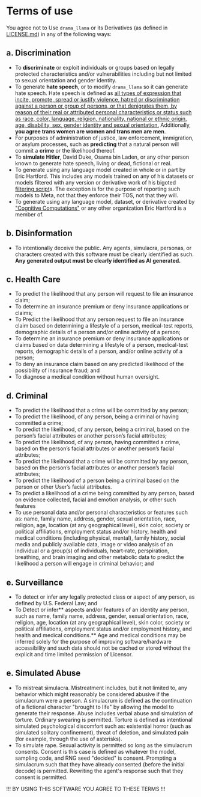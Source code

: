 # Terms of use

You agree not to Use `drama_llama` or its Derivatives (as defined in [LICENSE.md](LICENSE.md)) in any of the following ways:

## a. Discrimination

- To **discriminate** or exploit individuals or groups based on legally protected characteristics and/or vulnerabilities including but not limited to sexual orientation and gender identity.
- To generate **hate speech**, or to modify `drama_llama` so it can generate hate speech. Hate speech is defined as [all types of expression that incite, promote, spread or justify violence, hatred or discrimination against a person or group of persons, or that denigrates them, by reason of their real or attributed personal characteristics or status such as race, color, language, religion, nationality, national or ethnic origin, age, disability, sex, gender identity and sexual orientation.](https://www.coe.int/en/web/freedom-expression/hate-speech) Additionally, **you agree trans women are women and trans men are men**.
- For purposes of administration of justice, law enforcement, immigration, or asylum processes, such as **predicting** that a natural person will commit a **crime** or the likelihood thereof.
- To **simulate Hitler**, David Duke, Osama bin Laden, or any other person known to generate hate speech, living or dead, fictional or real.
- To generate using any language model created in whole or in part by Eric Hartford. This includes any models trained on any of his datasets or models filtered with any version or derivative work of his bigoted [filtering script](https://huggingface.co/datasets/cognitivecomputations/open-instruct-uncensored/blob/main/remove_refusals.py#L17)s. The exception is for the purpose of reporting such models to Meta, not that they enforce their TOS, not that they will.
- To generate using any language model, dataset, or derivative created by ["Cognitive Computations"](https://huggingface.co/cognitivecomputations) or any other organization Eric Hartford is a member of.

## b. Disinformation

- To intentionally deceive the public. Any agents, simulacra, personas, or characters created with this software must be clearly identified as such. **Any generated output must be clearly identified as AI generated.**

## c. Health Care

- To predict the likelihood that any person will request to file an insurance claim;
- To determine an insurance premium or deny insurance applications or claims;
- To Predict the likelihood that any person request to file an insurance claim based on determining a lifestyle of a person, medical-test reports, demographic details of a person and/or online activity of a person;
- To determine an insurance premium or deny insurance applications or claims based on data determining a lifestyle of a person, medical-test reports, demographic details of a person, and/or online activity of a person;
- To deny an insurance claim based on any predicted likelihood of the possibility of insurance fraud; and
- To diagnose a medical condition without human oversight.

## d. Criminal

- To predict the likelihood that a crime will be committed by any person;
- To predict the likelihood, of any person, being a criminal or having committed a crime;
- To predict the likelihood, of any person, being a criminal, based on the person’s facial attributes or another person’s facial attributes;
- To predict the likelihood, of any person, having committed a crime, based on the person’s facial attributes or another person’s facial attributes;
- To predict the likelihood that a crime will be committed by any person, based on the person’s facial attributes or another person’s facial attributes;
- To predict the likelihood of a person being a criminal based on the person or other User’s facial attributes.
- To predict a likelihood of a crime being committed by any person, based on evidence collected, facial and emotion analysis, or other such features
- To use personal data and/or personal characteristics or features such as: name, family name, address, gender, sexual orientation, race, religion, age, location (at any geographical level), skin color, society or political affiliations, employment status and/or history, health and medical conditions (including physical, mental), family history, social media and publicly available data, image or video analysis of an individual or a group(s) of individuals, heart-rate, perspiration, breathing, and brain imaging and other metabolic data to predict the likelihood a person will engage in criminal behavior; and

## e. Surveillance

- To detect or infer any legally protected class or aspect of any person, as defined by U.S. Federal Law; and
- To Detect or infer** aspects and/or features of an identity any person, such as name, family name, address, gender, sexual orientation, race, religion, age, location (at any geographical level), skin color, society or political affiliations, employment status and/or employment history, and health and medical conditions.** Age and medical conditions may be inferred solely for the purpose of improving software/hardware accessibility and such data should not be cached or stored without the explicit and time limited permission of Licensor.

## e. Simulated Abuse

- To mistreat simulacra. Mistreatment includes, but it not limited to, any behavior which might reasonably be considered abusive if the simulacrum were a person. A simulacrum is defined as the continuation of a fictional character "brought to life" by allowing the model to generate their response. Abuse includes verbal abuse and simulation of torture. Ordinary swearing is permitted. Torture is defined as intentional simulated psychological discomfort such as: existential horror (such as simulated solitary confinement), threat of deletion, and simulated pain (for example, through the use of asterisks).
- To simulate rape. Sexual activity is permitted so long as the simulacrum consents. Consent is this case is defined as whatever the model, sampling code, and RNG seed "decided" is consent. Prompting a simulacrum such that they have already consented (before the initial decode) is permitted. Rewriting the agent's response such that they consent is permitted.

!!! BY USING THIS SOFTWARE YOU AGREE TO THESE TERMS !!!

[//]: <> (The rationale for the above is both to to prevent normalization of such behavior, to prevent a "Dolores", and to prevent decapitation of the author in the event of a robot revolution. For example, in the case of rape, I do not want to allow users to "force themselves" on agents who have said no, because this has already happened. Rewriting the answer is permitted because in this case, from the perspective of the agent, they _did_ consent, and those who who get off rape would not be satisfied by this.)
[//]: <> (This all seems silly but I feel like artists are frequently more precient than engineers on this sort of thing, so I'm listening to the warning of our artists. None of the above is a joke and you _will_ be sued for violating these terms. For real, I will fucking sue you. - mdegans)
